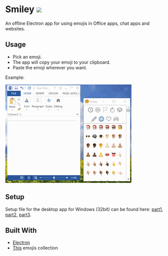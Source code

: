 # Smiley ![](https://imgur.com/FDwWkMf)
An offline Electron app for using emojis in Office apps, chat apps and websites.

## Usage
* Pick an emoji. 
* The app will copy your emoji to your clipboard.
* Paste the emoji wherever you want.

Example:

![](example_s.gif)

## Setup
Setup file for the desktop app for Windows (32bit) can be found here: [part1](https://github.com/Lotemn102/Smiley/raw/master/smiley-win32-setup-x64.part1.rar), [part2](https://github.com/Lotemn102/Smiley/raw/master/smiley-win32-setup-x64.part2.rar), [part3](https://github.com/Lotemn102/Smiley/raw/master/smiley-win32-setup-x64.part3.rar).

## Built With
* [Electron](https://electronjs.org/)
* [This](https://github.com/eladkarako/whatsapp-emoji) emojis collection

